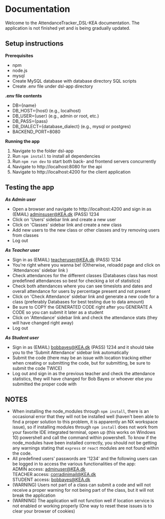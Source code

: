 # Documentation

Welcome to the AttendanceTracker_DSL-KEA documentation. The application is not finished yet and is being gradually updated.

## Setup instructions

**Prerequisites**
- npm
- node.js
- mysql
- Create MySQL database with database directory SQL scripts
- Create .env file under dsl-app directory

**.env file contents**
- DB={name}
- DB_HOST={host} (e.g., localhost)
- DB_USER={user} (e.g., admin or root, etc.)
- DB_PASS={pass}
- DB_DIALECT={database_dialect} (e.g., mysql or postgres)
- BACKEND_PORT=8080

**Running the app**
1. Navigate to the folder dsl-app
2. Run `npm install` to install all dependencies
3. Run `npm run dev` to start both back- and frontend servers concurrently
4. Navigate to http://localhost:8080 for the api
5. Navigate to http://localhost:4200 for the client application

## Testing the app
***As Admin user***
- Open a browser and navigate to http://localhost:4200 and sign in as (EMAIL) adminsuser@KEA.dk (PASS) 1234
- Click on 'Users' sidebar link and create a new user
- Click on 'Classes' sidebar link and create a new class
- Add new users to the new class or other classes and try removing users from classes
- Log out

***As Teacher user***
- Sign in as (EMAIL) teacheruser@KEA.dk (PASS) 1234
- You're right where you wanna be! (Otherwise, reloadd page and click on 'Attendances' sidebar link )
- Check attendances for the different classes (Databases class has most predefined attendances so best for checking a lot of statistics)
- Check both attendances where you can see timeslots and dates and overall attendance for users by percentage present and not present
- Click on 'Check Attendance' sidebar link and generate a new code for a class (preferably Databases for best testing due to data amount)
- Be sure to COPY the GENERATED CODE right after you GENERATE A CODE so you can submit it later as a student
- Click on 'Attendance' sidebar link and check the attendance stats (they will have changed right away)
- Log out

***As Student user***
- Sign in as (EMAIL) bobbayes@KEA.dk (PASS) 1234 and it should take you to the 'Submit Attendance' sidebar link automatically
- Submit the code (there may be an issue with location tracking either when creating or submitting the code, but for submitting, be sure to submit the code TWICE)
- Log out and sign in as the previous teacher and check the attendance statistics, they will have changed for Bob Bayes or whoever else you submitted the proper code with


## NOTES
- When installing the node_modules through `npm install`, there is an occasional error that they will not be installed well (haven't been able to find a proper solution to this problem, it is apparently an NX workspace issue), so if installing modules through `npm install` does not work from your favorite IDE integrated terminal, open up (this works on Windows 10) powershell and call the command within powershell. To know if the node_modules have been installed correctly, you should not be getting any warnings stating that `express` or `react` modules are not found within the code.
- All predefined users' passwords are '1234' and the following users can be logged in to access the various functionalities of the app:\
  ADMIN access: adminuser@KEA.dk\
  TEACHER access: corradinimail@KEA.dk\
  STUDENT access: bobbayes@KEA.dk
- (WARNING) Users not part of a class can submit a code and will not receive a proper warning for not being part of the class, but it will not break the application
- (WARNING) The application will not function well if location service is not enabled or working properly (One way to reset these issues is to clear your browser of cookies)



